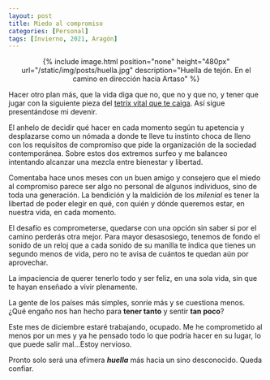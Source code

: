 ```yaml
---
layout: post
title: Miedo al compromiso
categories: [Personal]
tags: [Invierno, 2021, Aragón]
---
```


<center>
{% include image.html position="none" height="480px" url="/static/img/posts/huella.jpg" description="Huella de tejón. En el camino en dirección hacia Artaso" %}
</center>

Hacer otro plan más, que la vida diga que no, que no y que no, y tener que jugar con la siguiente pieza del [tetrix vital que te caiga](/tetrix.html). Así sigue presentándose mi devenir.

El anhelo de decidir qué hacer en cada momento según tu apetencia y desplazarse como un nómada a donde te lleve tu instinto choca de lleno con los requisitos de compromiso que pide la organización de la sociedad contemporánea. Sobre estos dos extremos surfeo y me balanceo intentando alcanzar una mezcla entre bienestar y libertad.

Comentaba hace unos meses con un buen amigo y consejero que el miedo al compromiso parece ser algo no personal de algunos individuos, sino de toda una generación. La bendición y la maldición de los _milenial_ es tener la libertad de poder elegir en qué, con quién y dónde queremos estar, en nuestra vida, en cada momento.

El desafío es comprometerse, quedarse con una opción sin saber si por el camino perderás otra mejor. Para mayor desasosiego, tenemos de fondo el sonido de un reloj que a cada sonido de su manilla te indica que tienes un segundo menos de vida, pero no te avisa de cuántos te quedan aún por aprovechar.

La impaciencia de querer tenerlo todo y ser feliz, en una sola vida, sin que te hayan enseñado a vivir plenamente.

La gente de los países más simples, sonríe más y se cuestiona menos. ¿Qué engaño nos han hecho para **tener tanto** y sentir **tan poco**?

Este mes de diciembre estaré trabajando, ocupado. Me he comprometido al menos por un mes y ya he pensado todo lo que podría hacer en su lugar, lo que puede salir mal...Estoy nervioso.

Pronto solo será una efímera _**huella**_ más hacia un sino desconocido. Queda confiar.

